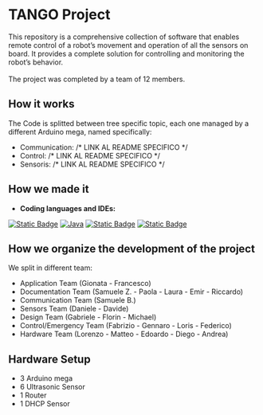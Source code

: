 # TANGO Project

This repository is a comprehensive collection of software that enables remote control of a robot’s movement and operation of all the sensors on board. It provides a complete solution for controlling and monitoring the robot’s behavior.
<br><br>
The project was completed by a team of 12 members.

## How it works
The Code is splitted between tree specific topic, each one managed by a different Arduino mega, named specifically: 
  - Communication: /* LINK AL README SPECIFICO */
  - Control: /* LINK AL README SPECIFICO */
  - Sensoris: /* LINK AL README SPECIFICO */




## How we made it 
<p>

  - **Coding languages and IDEs:**

  [![Static Badge](https://img.shields.io/badge/Android%20Studio-%233DDC84?style=for-the-badge&logo=androidstudio&logoColor=white)](#)
  [![Java](https://img.shields.io/badge/java-%23ED8B00.svg?style=for-the-badge&logo=openjdk&logoColor=white)](#)
  [![Static Badge](https://img.shields.io/badge/Arduino-%2300878F?style=for-the-badge&logo=arduino)](#)
  [![Static Badge](https://img.shields.io/badge/C%2B%2B-%2300599C?style=for-the-badge&logo=cplusplus)](#)
</p>


## How we organize the development of the project

We split in different team:
    
  - Application Team (Gionata - Francesco)
  - Documentation Team (Samuele Z. - Paola - Laura - Emir - Riccardo)
  - Communication Team (Samuele B.)
  - Sensors Team (Daniele - Davide)
  - Design Team (Gabriele - Florin - Michael)
  - Control/Emergency Team (Fabrizio - Gennaro - Loris - Federico)
  - Hardware Team (Lorenzo - Matteo - Edoardo - Diego - Andrea)


## Hardware Setup

  - 3 Arduino mega
  - 6 Ultrasonic Sensor
  - 1 Router
  - 1 DHCP Sensor

